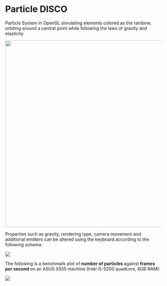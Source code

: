 # Particle DISCO
<p> Particle System in OpenGL simulating elements colored as the rainbow, orbiting around a central point while following the laws of gravity and elasticity</p>

<img src='https://raw.github.com/gmtuca/Particle-System/master/resources/image0.png' width='600px'> <br />

<p> Properties such as gravity, rendering type, camera movement and additional emitters can be altered using the keyboard according to the following schema: </p>

<img src='https://raw.github.com/gmtuca/Particle-System/master/resources/keyboard.jpg'> <br />


<p> The following is a benchmark plot of <b> number of particles </b> against <b> frames per second </b> on an ASUS X555 machine (Intel i5-5200 quadcore, 8GB RAM):</p>


<img src='https://raw.github.com/gmtuca/Particle-System/master/resources/asusX555.png'> <br />

